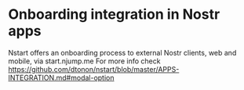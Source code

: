 # Onboarding integration in Nostr apps

Nstart offers an onboarding process to external Nostr clients, web and mobile, via start.njump.me
For more info check https://github.com/dtonon/nstart/blob/master/APPS-INTEGRATION.md#modal-option
